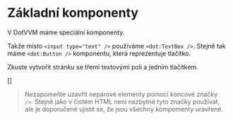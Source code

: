 ﻿Základní komponenty
===================
V DotVVM máme speciální komponenty.

Takže místo `<input type="text" />` používáme `<dot:TextBox />`. Stejně tak máme `<dot:Button />` komponentu, která reprezentuje tlačítko.

Zkuste vytvořit stránku se třemi textovými poli a jedním tlačítkem. 

[<DothtmlExercise Initial="samples/CalculatorView_Stage1.dothtml"
                  Final="samples/CalculatorView_Stage2.dothtml"
                  DisplayName="CalculatorView.dothtml"
                  ValidatorId="Lesson1Step3Validator"/>]

> Nezapomeňte uzavřít nepárové elementy pomocí koncové značky ` />`. Stejně jako v čistém HTML není nezbytné tyto značky používat, ale je doporučené ujistit se, že jsou všechny kompomenty uravřené.